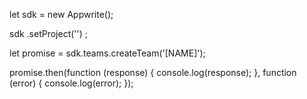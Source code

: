 let sdk = new Appwrite();

sdk
    .setProject('')
;

let promise = sdk.teams.createTeam('[NAME]');

promise.then(function (response) {
    console.log(response);
}, function (error) {
    console.log(error);
});